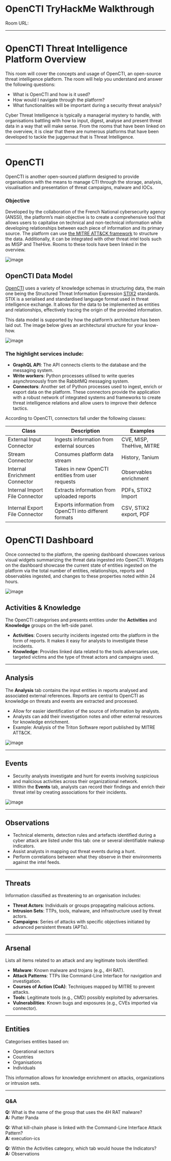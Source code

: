 # OpenCTI TryHackMe Walkthrough

Room URL: 

---
# OpenCTI Threat Intelligence Platform Overview

This room will cover the concepts and usage of OpenCTI, an open-source threat intelligence platform. The room will help you understand and answer the following questions:

- What is OpenCTI and how is it used?
- How would I navigate through the platform?
- What functionalities will be important during a security threat analysis?

Cyber Threat Intelligence is typically a managerial mystery to handle, with organisations battling with how to input, digest, analyse and present threat data in a way that will make sense. From the rooms that have been linked on the overview, it is clear that there are numerous platforms that have been developed to tackle the juggernaut that is Threat Intelligence.

---
# OpenCTI

OpenCTI is another open-sourced platform designed to provide organisations with the means to manage CTI through the storage, analysis, visualisation and presentation of threat campaigns, malware and IOCs.

### Objective

Developed by the collaboration of the French National cybersecurity agency (ANSSI), the platform’s main objective is to create a comprehensive tool that allows users to capitalise on technical and non-technical information while developing relationships between each piece of information and its primary source. The platform can use [the MITRE ATT&CK framework](https://tryhackme.com/room/mitre) to structure the data. Additionally, it can be integrated with other threat intel tools such as MISP and TheHive. Rooms to these tools have been linked in the overview.

![image](https://github.com/user-attachments/assets/dfa6dde8-f913-41ee-8fcd-7030f88423ce)

## OpenCTI Data Model

[OpenCTI](https://www.opencti.io/) uses a variety of knowledge schemas in structuring data, the main one being the Structured Threat Information Expression [STIX2](https://oasis-open.github.io/cti-documentation/stix/intro) standards. STIX is a serialised and standardised language format used in threat intelligence exchange. It allows for the data to be implemented as entities and relationships, effectively tracing the origin of the provided information.

This data model is supported by how the platform’s architecture has been laid out. The image below gives an architectural structure for your know-how.

![image](https://github.com/user-attachments/assets/ca7460be-675d-4e62-beba-e56470140945)

### The highlight services include:

- **GraphQL API**: The API connects clients to the database and the messaging system.
- **Write workers**: Python processes utilised to write queries asynchronously from the RabbitMQ messaging system.
- **Connectors**: Another set of Python processes used to ingest, enrich or export data on the platform. These connectors provide the application with a robust network of integrated systems and frameworks to create threat intelligence relations and allow users to improve their defence tactics.

According to OpenCTI, connectors fall under the following classes:

| Class                          | Description                                               | Examples                          |
|-------------------------------|-----------------------------------------------------------|-----------------------------------|
| External Input Connector      | Ingests information from external sources                | CVE, MISP, TheHive, MITRE         |
| Stream Connector              | Consumes platform data stream                            | History, Tanium                   |
| Internal Enrichment Connector | Takes in new OpenCTI entities from user requests         | Observables enrichment            |
| Internal Import File Connector| Extracts information from uploaded reports               | PDFs, STIX2 Import                |
| Internal Export File Connector| Exports information from OpenCTI into different formats  | CSV, STIX2 export, PDF            |



# OpenCTI Dashboard

Once connected to the platform, the opening dashboard showcases various visual widgets summarizing the threat data ingested into OpenCTI. Widgets on the dashboard showcase the current state of entities ingested on the platform via the total number of entities, relationships, reports and observables ingested, and changes to these properties noted within 24 hours.

![image](https://github.com/user-attachments/assets/0d1a2dfb-dc6a-443d-bbb4-3ac771714abd.gif)

## Activities & Knowledge

The OpenCTI categorises and presents entities under the **Activities** and **Knowledge** groups on the left-side panel. 

- **Activities**: Covers security incidents ingested onto the platform in the form of reports. It makes it easy for analysts to investigate these incidents. 
- **Knowledge**: Provides linked data related to the tools adversaries use, targeted victims and the type of threat actors and campaigns used.


---

## Analysis

The **Analysis** tab contains the input entities in reports analysed and associated external references. Reports are central to OpenCTI as knowledge on threats and events are extracted and processed. 

- Allow for easier identification of the source of information by analysts. 
- Analysts can add their investigation notes and other external resources for knowledge enrichment. 
- Example: Analysis of the Triton Software report published by MITRE ATT&CK.

![image](https://github.com/user-attachments/assets/eef6874c-954e-4566-a32a-0ffcf38abc00)

---

## Events

- Security analysts investigate and hunt for events involving suspicious and malicious activities across their organizational network.
- Within the **Events** tab, analysts can record their findings and enrich their threat intel by creating associations for their incidents.

![image](https://github.com/user-attachments/assets/a7e7830e-84b7-49af-b9e7-0dc04b283eaf)

---

## Observations

- Technical elements, detection rules and artefacts identified during a cyber attack are listed under this tab: one or several identifiable makeup indicators.
- Assist analysts in mapping out threat events during a hunt.
- Perform correlations between what they observe in their environments against the intel feeds.

---

## Threats

Information classified as threatening to an organisation includes:

- **Threat Actors**: Individuals or groups propagating malicious actions.
- **Intrusion Sets**: TTPs, tools, malware, and infrastructure used by threat actors.
- **Campaigns**: Series of attacks with specific objectives initiated by advanced persistent threats (APTs).

---

## Arsenal

Lists all items related to an attack and any legitimate tools identified:

- **Malware**: Known malware and trojans (e.g., 4H RAT).
- **Attack Patterns**: TTPs like Command-Line Interface for navigation and investigation.
- **Courses of Action (CoA)**: Techniques mapped by MITRE to prevent attacks.
- **Tools**: Legitimate tools (e.g., CMD) possibly exploited by adversaries.
- **Vulnerabilities**: Known bugs and exposures (e.g., CVEs imported via connector).

---

## Entities

Categorises entities based on:

- Operational sectors
- Countries
- Organisations
- Individuals

This information allows for knowledge enrichment on attacks, organizations or intrusion sets.

---

### Q&A

**Q:** What is the name of the group that uses the 4H RAT malware?  
**A:** Putter Panda

**Q:** What kill-chain phase is linked with the Command-Line Interface Attack Pattern?  
**A:** execution-ics

**Q:** Within the Activities category, which tab would house the Indicators?  
**A:** Observations
